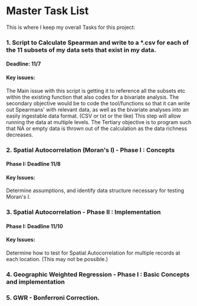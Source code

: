 # Master Task List
This is where I keep my overall Tasks for this project:

### 1. Script to Calculate Spearman and write to a *.csv for each of the 11 subsets of my data sets that exist in my data. 
#### Deadline:  11/7
#### Key issues:
The Main issue with this script is getting it to reference all the subsets etc within the existing function that also codes for a bivariate analysis.  The secondary objective would be to code the tool/functions so that it can write out Spearmans' with relevant data, as well as the bivariate analyses into an easily ingestable data format. (CSV or txt or the like) This step will allow running the data at multiple levels.  The Tertiary objective is to program such that NA or empty data is thrown out of the calculation as the data richness decreases.

### 2. Spatial Autocorrelation (Moran's I)  - Phase I  :  Concepts
#### Phase I: Deadline 11/8
#### Key Issues:  
Determine assumptions, and identify data structure necessary for testing Moran's I.


### 3. Spatial Autocorrelation - Phase II  : Implementation
#### Phase I: Deadline 11/10
#### Key Issues: 
Determine how to test for Spatial Autocorrelation for multiple records at each location. (This may not be possible.)

### 4. Geographic Weighted Regression - Phase I : Basic Concepts and implementation
#### 

### 5. GWR - Bonferroni Correction.
